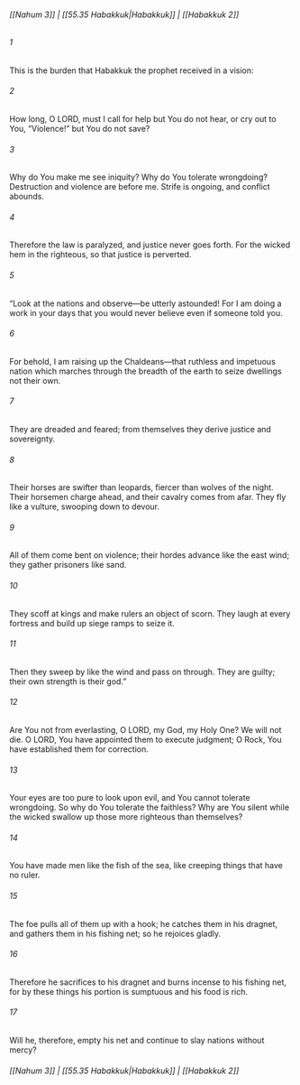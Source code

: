 
###### [[Nahum 3]] | [[55.35 Habakkuk|Habakkuk]] | [[Habakkuk 2]]

###### 1
This is the burden that Habakkuk the prophet received in a vision:
###### 2
How long, O LORD, must I call for help but You do not hear, or cry out to You, “Violence!” but You do not save?
###### 3
Why do You make me see iniquity? Why do You tolerate wrongdoing? Destruction and violence are before me. Strife is ongoing, and conflict abounds.
###### 4
Therefore the law is paralyzed, and justice never goes forth. For the wicked hem in the righteous, so that justice is perverted.
###### 5
“Look at the nations and observe—be utterly astounded! For I am doing a work in your days that you would never believe even if someone told you.
###### 6
For behold, I am raising up the Chaldeans—that ruthless and impetuous nation which marches through the breadth of the earth to seize dwellings not their own.
###### 7
They are dreaded and feared; from themselves they derive justice and sovereignty.
###### 8
Their horses are swifter than leopards, fiercer than wolves of the night. Their horsemen charge ahead, and their cavalry comes from afar. They fly like a vulture, swooping down to devour.
###### 9
All of them come bent on violence; their hordes advance like the east wind; they gather prisoners like sand.
###### 10
They scoff at kings and make rulers an object of scorn. They laugh at every fortress and build up siege ramps to seize it.
###### 11
Then they sweep by like the wind and pass on through. They are guilty; their own strength is their god.”
###### 12
Are You not from everlasting, O LORD, my God, my Holy One? We will not die. O LORD, You have appointed them to execute judgment; O Rock, You have established them for correction.
###### 13
Your eyes are too pure to look upon evil, and You cannot tolerate wrongdoing. So why do You tolerate the faithless? Why are You silent while the wicked swallow up those more righteous than themselves?
###### 14
You have made men like the fish of the sea, like creeping things that have no ruler.
###### 15
The foe pulls all of them up with a hook; he catches them in his dragnet, and gathers them in his fishing net; so he rejoices gladly.
###### 16
Therefore he sacrifices to his dragnet and burns incense to his fishing net, for by these things his portion is sumptuous and his food is rich.
###### 17
Will he, therefore, empty his net and continue to slay nations without mercy?

###### [[Nahum 3]] | [[55.35 Habakkuk|Habakkuk]] | [[Habakkuk 2]]
